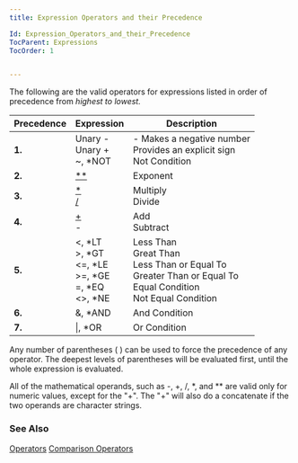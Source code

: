 ```yaml
---
title: Expression Operators and their Precedence

Id: Expression_Operators_and_their_Precedence
TocParent: Expressions
TocOrder: 1


---
```


The following are the valid operators for expressions listed in order of precedence from *highest to lowest.<br />* 

| Precedence   | **Expression** | **Description**  |
| ------------ | -------------- | ---------------- |
| **1.** | Unary - <br> Unary + <br/> ~, *NOT  | - Makes a negative number <br/> Provides an explicit sign <br/>Not Condition 
| **2.** | [**](StarStar_Op.html) | Exponent 
| **3.** | [*](Multiply_Operator.html) <br/> [/](Divide_Operator.html) | Multiply <br/> Divide 
| **4.** | [+](Plus_Operator.html) <br/> - | Add <br/> Subtract
| **5.** | &lt;, *LT <br/> &gt;, *GT <br/> &lt;=, *LE <br/> &gt;=, *GE <br/>=, *EQ <br/> &lt;&gt;, *NE | Less Than <br/> Great Than <br/> Less Than or Equal To <br/> Greater Than or Equal To <br/> Equal Condition <br/> Not Equal Condition <br/>
| **6.** | &, *AND | And Condition 
| **7.** | &#124;, *OR | Or Condition 

Any number of parentheses ( ) can be used to force the precedence of any operator. The deepest levels of parentheses will be evaluated first, until the whole expression is evaluated. 

All of the mathematical operands, such as -, +, /, *, and ** are valid only for numeric values, except for the "+". The "+" will also do a concatenate if the two operands are character strings. 


### See Also
[Operators](aerLrfOperatorsMain.html)
[Comparison Operators](Comparison_Operators.html) 

